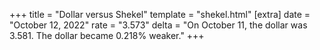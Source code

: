 +++
title = "Dollar versus Shekel"
template = "shekel.html"
[extra]
date = "October 12, 2022"
rate = "3.573"
delta = "On October 11, the dollar was 3.581. The dollar became 0.218% weaker."
+++
